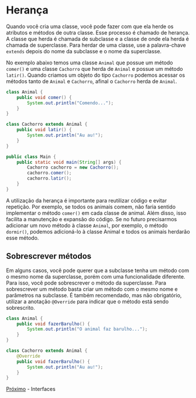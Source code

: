 # Herança

Quando você cria uma classe, você pode fazer com que ela herde os atributos e métodos de outra classe. Esse processo é chamado de herança. A classe que herda é chamada de subclasse e a classe de onde ela herda é chamada de superclasse. Para herdar de uma classe, use a palavra-chave `extends` depois do nome da subclasse e o nome da superclasse.

No exemplo abaixo temos uma classe `Animal` que possue um método `comer()` e uma classe `Cachorro` que herda de `Animal` e possue um método `latir()`. Quando criamos um objeto do tipo `Cachorro` podemos acessar os métodos tanto de `Animal` e `Cachorro`, afinal o `Cachorro` herda de `Animal`.

```java
class Animal {
    public void comer() {
        System.out.println("Comendo...");
    }
}

class Cachorro extends Animal {
    public void latir() {
        System.out.println("Au au!");
    }
}

public class Main {
    public static void main(String[] args) {
        Cachorro cachorro = new Cachorro();
        cachorro.comer();
        cachorro.latir();
    }
}
```

A utilização da herança é importante para reutilizar código e evitar repetição. Por exemplo, se todos os animais comem, não faria sentido implementar o método `comer()` em cada classe de animal. Além disso, isso facilita a manutenção e expansão do código. Se no futuro precisarmos adicionar um novo método à classe `Animal`, por exemplo, o método `dormir()`, podemos adicioná-lo à classe Animal e todos os animais herdarão esse método.

## Sobrescrever métodos

Em alguns casos, você pode querer que a subclasse tenha um método com o mesmo nome da superclasse, porém com uma funcionalidade diferente. Para isso, você pode sobrescrever o método da superclasse. Para sobrescrever um método basta criar um método com o mesmo nome e parâmetros na subclasse. É também recomendado, mas não obrigatório, utilizar a anotação `@Override` para indicar que o método está sendo sobrescrito.

```java
class Animal {
    public void fazerBarulho() {
        System.out.println("O animal faz barulho...");
    }
}

class Cachorro extends Animal {
    @Override
    public void fazerBarulho() {
        System.out.println("Au au!");
    }
}
```

[Próximo](./07-Interfaces.md) - Interfaces